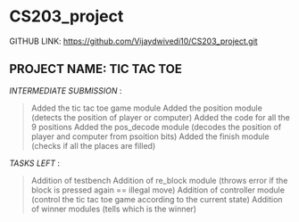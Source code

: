 # CS203_project
GITHUB LINK: https://github.com/Vijaydwivedi10/CS203_project.git
## PROJECT NAME: TIC TAC TOE
*INTERMEDIATE SUBMISSION* :
>Added the tic tac toe game module
>Added the position module (detects the position of player or computer)
>Added the code for all the 9 positions
>Added the pos_decode module (decodes the position of player and computer from psoition bits)
>Added the finish module (checks if all the places are filled)

*TASKS LEFT* :
>Addition of testbench
>Addition of re_block module (throws error if the block is pressed again == illegal move)
>Addition of controller module (control the tic tac toe game according to the current state)
>Addition of winner modules (tells which is the winner)
